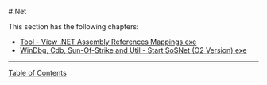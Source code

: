#.Net

This section has the following chapters:

* [Tool - View .NET Assembly References Mappings.exe](/manuscript/2.Tool_-_View_.NET_Assembly_References_Mappings.exe.md)
* [WinDbg, Cdb, Sun-Of-Strike and Util - Start SoSNet (O2 Version).exe](/manuscript/2.WinDbg,_Cdb,_Sun-Of-Strike_and_Util_-_Start_SoSNet_(O2_Version).exe.md)

- - - - 
[Table of Contents](../../Table_of_Contents.md) 